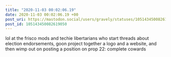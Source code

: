 ```yaml
---
title: "2020-11-03 00:02:06.19"
date: 2020-11-03 00:02:06.19 +00
post_uri: https://mastodon.social/users/gravely/statuses/105143450082619050
post_id: 105143450082619050
---
```

lol at the frisco mods and techie libertarians who start threads about election endorsements, goon project together a logo and a website, and then wimp out on posting a position on prop 22: complete cowards


